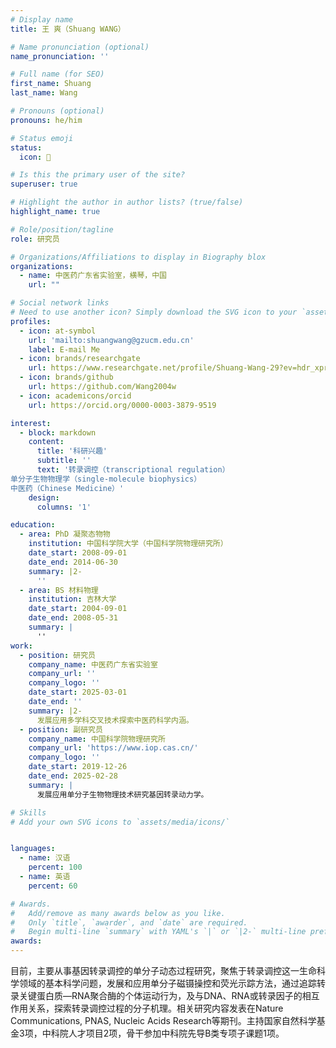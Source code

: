 ```yaml
---
# Display name
title: 王 爽（Shuang WANG）

# Name pronunciation (optional)
name_pronunciation: ''

# Full name (for SEO)
first_name: Shuang
last_name: Wang

# Pronouns (optional)
pronouns: he/him

# Status emoji
status:
  icon: 🚀

# Is this the primary user of the site?
superuser: true

# Highlight the author in author lists? (true/false)
highlight_name: true

# Role/position/tagline
role: 研究员

# Organizations/Affiliations to display in Biography blox
organizations:
  - name: 中医药广东省实验室，横琴，中国
    url: ""

# Social network links
# Need to use another icon? Simply download the SVG icon to your `assets/media/icons/` folder.
profiles:
  - icon: at-symbol
    url: 'mailto:shuangwang@gzucm.edu.cn'
    label: E-mail Me
  - icon: brands/researchgate
    url: https://www.researchgate.net/profile/Shuang-Wang-29?ev=hdr_xprf
  - icon: brands/github
    url: https://github.com/Wang2004w
  - icon: academicons/orcid
    url: https://orcid.org/0000-0003-3879-9519

interest:
  - block: markdown
    content:
      title: '科研兴趣'
      subtitle: ''
      text: '转录调控（transcriptional regulation）
单分子生物物理学（single-molecule biophysics）
中医药（Chinese Medicine）'
    design:
      columns: '1'

education:
  - area: PhD 凝聚态物物
    institution: 中国科学院大学（中国科学院物理研究所）
    date_start: 2008-09-01
    date_end: 2014-06-30
    summary: |2-
      ''
  - area: BS 材料物理
    institution: 吉林大学
    date_start: 2004-09-01
    date_end: 2008-05-31
    summary: |
      ''
work:
  - position: 研究员
    company_name: 中医药广东省实验室
    company_url: ''
    company_logo: ''
    date_start: 2025-03-01
    date_end: ''
    summary: |2-
      发展应用多学科交叉技术探索中医药科学内涵。
  - position: 副研究员
    company_name: 中国科学院物理研究所
    company_url: 'https://www.iop.cas.cn/'
    company_logo: ''
    date_start: 2019-12-26
    date_end: 2025-02-28
    summary: |
      发展应用单分子生物物理技术研究基因转录动力学。

# Skills
# Add your own SVG icons to `assets/media/icons/`


languages:
  - name: 汉语
    percent: 100
  - name: 英语
    percent: 60

# Awards.
#   Add/remove as many awards below as you like.
#   Only `title`, `awarder`, and `date` are required.
#   Begin multi-line `summary` with YAML's `|` or `|2-` multi-line prefix and indent 2 spaces below.
awards:
---
```


目前，主要从事基因转录调控的单分子动态过程研究，聚焦于转录调控这一生命科学领域的基本科学问题，发展和应用单分子磁镊操控和荧光示踪方法，通过追踪转录关键蛋白质—RNA聚合酶的个体运动行为，及与DNA、RNA或转录因子的相互作用关系，探索转录调控过程的分子机理。相关研究内容发表在Nature Communications, PNAS, Nucleic Acids Research等期刊。主持国家自然科学基金3项，中科院人才项目2项，骨干参加中科院先导B类专项子课题1项。
